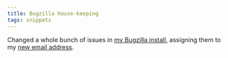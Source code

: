 ```yaml
---
title: Bugzilla house-keeping
tags: snippets
---
```


Changed a whole bunch of issues in [my Bugzilla install](http://wincent.dev/a/support/bugs/), assigning them to my [new email address](http://wincent.dev/a/news/archives/2006/05/change_of_email.php).

